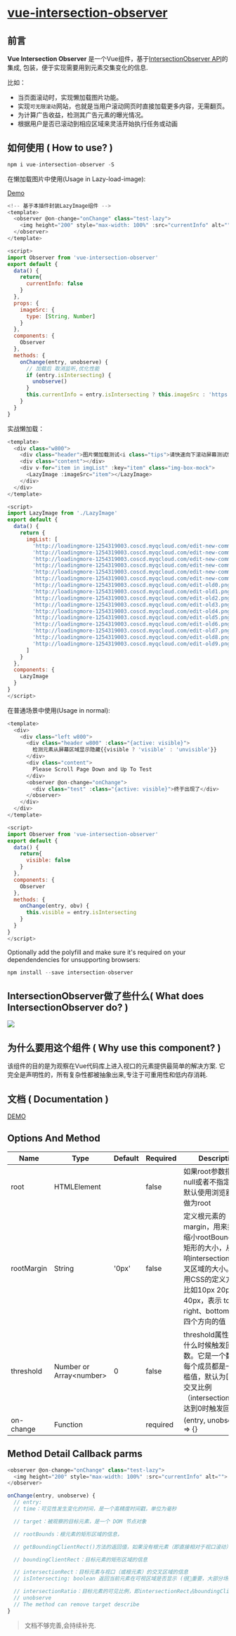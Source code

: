 # [vue-intersection-observer](https://github.com/BiYuqi/webpack-seed)

<p align="left">
</p>

## 前言
**Vue Intersection Observer** 是一个Vue组件，基于[IntersectionObserver API](https://developer.mozilla.org/zh-CN/docs/Web/API/Intersection_Observer_API)的集成, 包装，便于实现需要用到元素交集变化的信息.

比如：
* 当页面滚动时，实现懒加载图片功能。
* 实现`可无限滚动`网站，也就是当用户滚动网页时直接加载更多内容，无需翻页。
* 为计算广告收益，检测其广告元素的曝光情况。
* 根据用户是否已滚动到相应区域来灵活开始执行任务或动画

## 如何使用 ( How to use? )

```js
npm i vue-intersection-observer -S
```

在懒加载图片中使用(Usage in Lazy-load-image):

[Demo](http://loadingmore.com/vue-intersection-observer/#/lazy-load)

```js
<!-- 基于本插件封装LazyImage组件 -->
<template>
  <observer @on-change="onChange" class="test-lazy">
    <img height="200" style="max-width: 100%" :src="currentInfo" alt="">
  </observer>
</template>

<script>
import Observer from 'vue-intersection-observer'
export default {
  data() {
    return{
      currentInfo: false
    }
  },
  props: {
    imageSrc: {
      type: [String, Number]
    }
  },
  components: {
    Observer
  },
  methods: {
    onChange(entry, unobserve) {
      // 加载后 取消监听,优化性能
      if (entry.isIntersecting) {
        unobserve()
      }
      this.currentInfo = entry.isIntersecting ? this.imageSrc : 'https://avatars2.githubusercontent.com/u/20992106?s=460&v=4'
    }
  }
}
```
实战懒加载：
```js
<template>
  <div class="w800">
    <div class="header">图片懒加载测试<i class="tips">请快速向下滚动屏幕测试懒加载</i></div>
    <div class="content"></div>
    <div v-for="item in imgList" :key="item" class="img-box-mock">
      <LazyImage :imageSrc="item"></LazyImage>
    </div>
  </div>
</template>

<script>
import LazyImage from './LazyImage'
export default {
  data() {
    return {
      imgList: [
        'http://loadingmore-1254319003.coscd.myqcloud.com/edit-new-commit0.png',
        'http://loadingmore-1254319003.coscd.myqcloud.com/edit-new-commit1.png',
        'http://loadingmore-1254319003.coscd.myqcloud.com/edit-new-commit2.png',
        'http://loadingmore-1254319003.coscd.myqcloud.com/edit-new-commit3.png',
        'http://loadingmore-1254319003.coscd.myqcloud.com/edit-new-commit4.png',
        'http://loadingmore-1254319003.coscd.myqcloud.com/edit-new-commit5.png',
        'http://loadingmore-1254319003.coscd.myqcloud.com/edit-old0.png',
        'http://loadingmore-1254319003.coscd.myqcloud.com/edit-old1.png',
        'http://loadingmore-1254319003.coscd.myqcloud.com/edit-old2.png',
        'http://loadingmore-1254319003.coscd.myqcloud.com/edit-old3.png',
        'http://loadingmore-1254319003.coscd.myqcloud.com/edit-old4.png',
        'http://loadingmore-1254319003.coscd.myqcloud.com/edit-old5.png',
        'http://loadingmore-1254319003.coscd.myqcloud.com/edit-old6.png',
        'http://loadingmore-1254319003.coscd.myqcloud.com/edit-old7.png',
        'http://loadingmore-1254319003.coscd.myqcloud.com/edit-old8.png',
        'http://loadingmore-1254319003.coscd.myqcloud.com/edit-old9.png'
      ]
    }
  },
  components: {
    LazyImage
  }
}
</script>
```

在普通场景中使用(Usage in normal):
```js
<template>
  <div>
    <div class="left w800">
      <div class="header w800" :class="{active: visible}">
        检测元素从屏幕区域显示隐藏{{visible ? 'visible' : 'unvisible'}}
      </div>
      <div class="content">
        Please Scroll Page Down and Up To Test
      </div>
      <observer @on-change="onChange">
        <div class="test" :class="{active: visible}">终于出现了</div>
      </observer>
    </div>
  </div>
</template>

<script>
import Observer from 'vue-intersection-observer'
export default {
  data() {
    return{
      visible: false
    }
  },
  components: {
    Observer
  },
  methods: {
    onChange(entry, obv) {
      this.visible = entry.isIntersecting
    }
  }
}
</script>
```

Optionally add the polyfill and make sure it's required on your dependendencies for unsupporting browsers:

```js
npm install --save intersection-observer
```

## IntersectionObserver做了些什么( What does IntersectionObserver do? )

![](http://loadingmore-1254319003.coscd.myqcloud.com/observe.png)

## 为什么要用这个组件 ( Why use this component? )

该组件的目的是为观察在Vue代码库上进入视口的元素提供最简单的解决方案. 它完全是声明性的，所有复杂性都被抽象出来,专注于可重用性和低内存消耗.

## 文档 ( Documentation )

[DEMO](http://loadingmore.com/vue-intersection-observer)

## Options And Method
Name | Type | Default | Required | Description
--------- | --------- | --------- | --------- | ---------
root | HTMLElement |   | false | 如果root参数指定为null或者不指定的时候默认使用浏览器视口做为root
rootMargin | String | '0px' | false | 定义根元素的margin，用来扩展或缩小rootBounds这个矩形的大小，从而影响intersectionRect交叉区域的大小。它使用CSS的定义方法，比如10px 20px 30px 40px，表示 top、right、bottom 和 left 四个方向的值
threshold | Number or Array\<number> | 0 | false | threshold属性决定了什么时候触发回调函数。它是一个数组，每个成员都是一个门槛值，默认为[0]，即交叉比例（intersectionRatio）达到0时触发回调函数
on-change |  Function | | required | (entry, unobserve) => {}

## Method Detail Callback parms
```js
<observer @on-change="onChange" class="test-lazy">
  <img height="200" style="max-width: 100%" :src="currentInfo" alt="">
</observer>

onChange(entry, unobserve) {
  // entry: 
  // time：可见性发生变化的时间，是一个高精度时间戳，单位为毫秒

  // target：被观察的目标元素，是一个 DOM 节点对象

  // rootBounds：根元素的矩形区域的信息，

  // getBoundingClientRect()方法的返回值，如果没有根元素（即直接相对于视口滚动），则返回null

  // boundingClientRect：目标元素的矩形区域的信息

  // intersectionRect：目标元素与视口（或根元素）的交叉区域的信息
  // isIntersecting: boolean 返回当前元素在可视区域是否显示 (很重要，大部分场景基于此字段判断)

  // intersectionRatio：目标元素的可见比例，即intersectionRect占boundingClientRect的比例，完全可见时为1，完全不可见时小于等于0
  // unobserve
  // The method can remove target describe
}
```

> 文档不够完善,会持续补充.